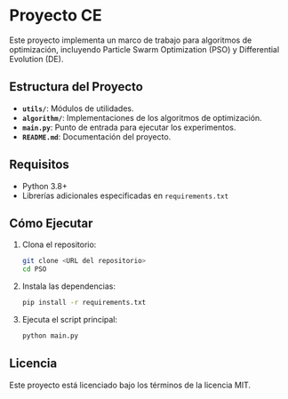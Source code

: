 # Proyecto CE

Este proyecto implementa un marco de trabajo para algoritmos de optimización, incluyendo Particle Swarm Optimization (PSO) y Differential Evolution (DE).

## Estructura del Proyecto

- **`utils/`**: Módulos de utilidades.
- **`algorithm/`**: Implementaciones de los algoritmos de optimización.
- **`main.py`**: Punto de entrada para ejecutar los experimentos.
- **`README.md`**: Documentación del proyecto.

## Requisitos

- Python 3.8+
- Librerías adicionales especificadas en `requirements.txt`

## Cómo Ejecutar

1. Clona el repositorio:
    ```bash
    git clone <URL del repositorio>
    cd PSO
    ```

2. Instala las dependencias:
    ```bash
    pip install -r requirements.txt
    ```

3. Ejecuta el script principal:
    ```bash
    python main.py
    ```

## Licencia

Este proyecto está licenciado bajo los términos de la licencia MIT.

